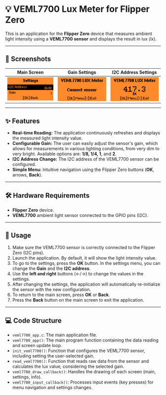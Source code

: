 # 💡 VEML7700 Lux Meter for Flipper Zero

This is an application for the **Flipper Zero** device that measures ambient light intensity using a **VEML7700 sensor** and displays the result in lux ($\text{lx}$).

---
## 📸 Screenshots

| Main Screen | Gain Settings | I2C Address Settings |
| :---: | :---: | :---: |
| ![Main screen showing Lux measurement](screenshots/1.png) | ![Gain setting screen](screenshots/2.png) | ![I2C Address setting screen](screenshots/3.png) |

---
## ✨ Features

* **Real-time Reading:** The application continuously refreshes and displays the measured light intensity value.
* **Configurable Gain:** The user can easily adjust the sensor's gain, which allows for measurements in various lighting conditions, from very dim to very bright. Available options are: **1/8, 1/4, 1**, and **2**.
* **I2C Address Change:** The I2C address of the VEML7700 sensor can be configured.
* **Simple Menu:** Intuitive navigation using the Flipper Zero buttons (**OK**, arrows, **Back**).

---
## 🛠️ Hardware Requirements

* **Flipper Zero** device.
* **VEML7700** ambient light sensor connected to the GPIO pins (I2C).

---
## 🚀 Usage

1.  Make sure the VEML7700 sensor is correctly connected to the Flipper Zero (I2C pins).
2.  Launch the application. By default, it will show the light intensity value.
3.  To go to the settings, press the **OK** button. In the settings menu, you can change the **Gain** and the **I2C address**.
4.  Use the **left and right** buttons ($\leftarrow$/$\rightarrow$) to change the values in the settings.
5.  After changing the settings, the application will automatically re-initialize the sensor with the new configuration.
6.  To return to the main screen, press **OK** or **Back**.
7.  Press the **Back** button on the main screen to exit the application.

---
## 💻 Code Structure

* `veml7700_app.c`: The main application file.
* `veml7700_app()`: The main program function containing the data reading and screen update loop.
* `init_veml7700()`: Function that configures the VEML7700 sensor, including setting the user-selected gain.
* `read_veml7700()`: Function that reads raw data from the sensor and calculates the lux value, considering the selected gain.
* `veml7700_draw_callback()`: Handles the drawing of each screen (main, settings, info).
* `veml7700_input_callback()`: Processes input events (key presses) for menu navigation and settings changes.
